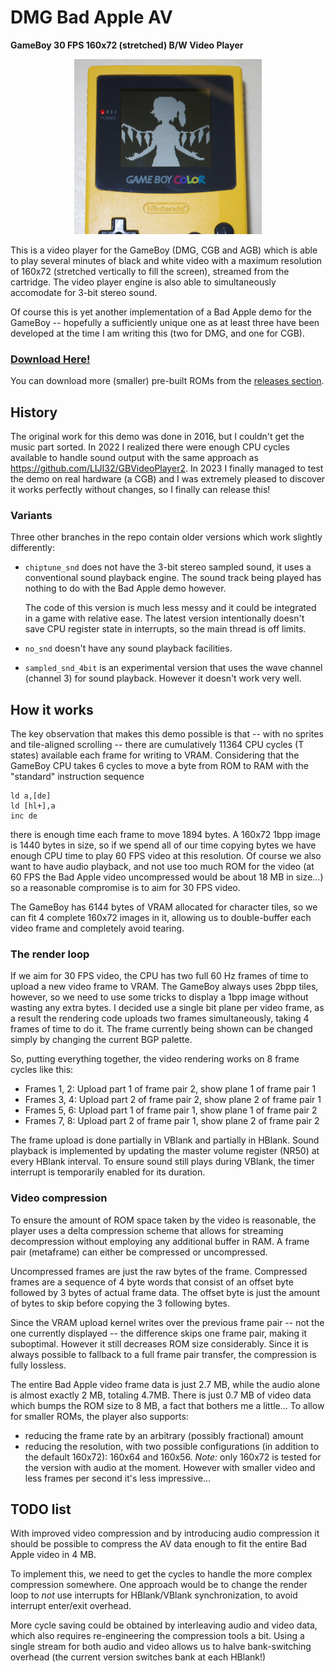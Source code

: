 # DMG Bad Apple AV

**GameBoy 30 FPS 160x72 (stretched) B/W Video Player**

<p align="center">
<img src="screenshots/cgb_screenshot.jpeg" width=300pt style="text-align: center;">
</p>

This is a video player for the GameBoy (DMG, CGB and AGB) which is able to play
several minutes of black and white video with a maximum resolution of 160x72
(stretched vertically to fill the screen), streamed from the cartridge.
The video player engine is also able to simultaneously accomodate for 3-bit
stereo sound.

Of course this is yet another implementation of a Bad Apple demo for the
GameBoy -- hopefully a sufficiently unique one as at least three have been
developed at the time I am writing this (two for DMG, and one for CGB).

### [Download Here!](https://github.com/shysaur/dmg-badapple-av/releases/download/release_1.0.0/badapple-av_30fps_72p_3bitsnd.gb)

You can download more (smaller) pre-built ROMs from the
[releases section](https://github.com/shysaur/dmg-badapple-av/releases).

## History

The original work for this demo was done in 2016, but I couldn't get the music
part sorted. In 2022 I realized there were enough CPU cycles available to
handle sound output with the same approach as
https://github.com/LIJI32/GBVideoPlayer2. In 2023 I finally managed to test
the demo on real hardware (a CGB) and I was extremely pleased to discover it
works perfectly without changes, so I finally can release this!

### Variants

Three other branches in the repo contain older versions which work slightly
differently:

- `chiptune_snd` does not have the 3-bit stereo sampled sound, it uses
  a conventional sound playback engine. The sound track being played has nothing
  to do with the Bad Apple demo however.
  
  The code of this version is much less messy and it could be integrated in a
  game with relative ease. The latest version intentionally doesn't save
  CPU register state in interrupts, so the main thread is off limits.
  
- `no_snd` doesn't have any sound playback facilities.
  
- `sampled_snd_4bit` is an experimental version that uses the wave channel
  (channel 3) for sound playback. However it doesn't work very well.

## How it works

The key observation that makes this demo possible is that -- with no sprites
and tile-aligned scrolling -- there are cumulatively 11364 CPU cycles (T states)
available each frame for writing to VRAM. Considering that the GameBoy CPU takes
6 cycles to move a byte from ROM to RAM with the "standard" instruction sequence

```
ld a,[de]
ld [hl+],a
inc de
```

there is enough time each frame to move 1894 bytes. A 160x72 1bpp image is
1440 bytes in size, so if we spend all of our time copying bytes we have enough
CPU time to play 60 FPS video at this resolution. Of course we also want to
have audio playback, and not use too much ROM for the video (at 60 FPS the Bad
Apple video uncompressed would be about 18 MB in size...) so a reasonable
compromise is to aim for 30 FPS video.

The GameBoy has 6144 bytes of VRAM allocated for character tiles, so we can fit
4 complete 160x72 images in it, allowing us to double-buffer each video frame
and completely avoid tearing.

### The render loop

If we aim for 30 FPS video, the CPU has two full 60 Hz frames of time to upload
a new video frame to VRAM. The GameBoy always uses 2bpp tiles, however, so we
need to use some tricks to display a 1bpp image without wasting any extra
bytes. I decided use a single bit plane per video frame, as a result the
rendering code uploads two frames simultaneously, taking 4 frames of time to
do it. The frame currently being shown can be changed simply by changing the
current BGP palette.

So, putting everything together, the video rendering works on 8 frame cycles
like this:

- Frames 1, 2: Upload part 1 of frame pair 2, show plane 1 of frame pair 1
- Frames 3, 4: Upload part 2 of frame pair 2, show plane 2 of frame pair 1
- Frames 5, 6: Upload part 1 of frame pair 1, show plane 1 of frame pair 2
- Frames 7, 8: Upload part 2 of frame pair 1, show plane 2 of frame pair 2

The frame upload is done partially in VBlank and partially in HBlank.
Sound playback is implemented by updating the master volume register (NR50)
at every HBlank interval. To ensure sound still plays during VBlank, the timer
interrupt is temporarily enabled for its duration.

### Video compression

To ensure the amount of ROM space taken by the video is reasonable, the player
uses a delta compression scheme that allows for streaming decompression without
employing any additional buffer in RAM. A frame pair (metaframe) can either be
compressed or uncompressed. 

Uncompressed frames are just the raw bytes of the frame.
Compressed frames are a sequence of 4 byte words that consist of an offset byte
followed by 3 bytes of actual frame data. The offset byte is just the amount
of bytes to skip before copying the 3 following bytes.

Since the VRAM upload kernel writes over the previous frame pair -- not the
one currently displayed -- the difference skips one frame pair, making it
suboptimal. However it still decreases ROM size considerably. Since it is
always possible to fallback to a full frame pair transfer, the compression is
fully lossless.

The entire Bad Apple video frame data is just 2.7 MB, while the audio alone is
almost exactly 2 MB, totaling 4.7MB. There is just 0.7 MB of video data which
bumps the ROM size to 8 MB, a fact that bothers me a little...
To allow for smaller ROMs, the player also supports:
- reducing the frame rate by an arbitrary (possibly fractional) amount
- reducing the resolution, with two possible configurations (in addition to the
  default 160x72): 160x64 and 160x56. *Note:* only 160x72 is tested for the
  version with audio at the moment.
However with smaller video and less frames per second it's less impressive...

## TODO list

With improved video compression and by introducing audio compression it should
be possible to compress the AV data enough to fit the entire Bad Apple video in
4 MB.

To implement this, we need to get the cycles to handle the more complex
compression somewhere. One approach would be to change the render loop to *not*
use interrupts for HBlank/VBlank synchronization, to avoid interrupt enter/exit
overhead.

More cycle saving could be obtained by interleaving audio and video
data, which also requires re-engineering the compression tools a bit. Using
a single stream for both audio and video allows us to halve bank-switching
overhead (the current version switches bank at each HBlank!)

